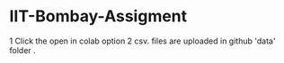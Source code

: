 # IIT-Bombay-Assigment

1  Click the open in colab option 
2 csv. files are uploaded in  github 'data' folder .
